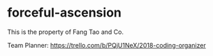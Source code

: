 # forceful-ascension

This is the property of Fang Tao and Co.

Team Planner: https://trello.com/b/PQjU1NeX/2018-coding-organizer